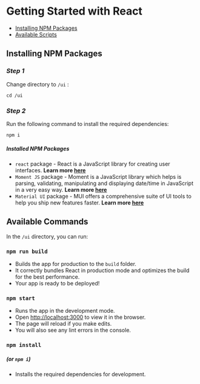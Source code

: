 # Getting Started with React

- [Installing NPM Packages](#installing-npm-packages)
- [Available Scripts](#available-scripts)

## Installing NPM Packages

### *Step 1*
Change directory to `/ui` :
```
cd /ui
```

### *Step 2*
Run the following command to install the required dependencies:
```
npm i
```

##### Installed NPM Packages

- `react` package - React is a JavaScript library for creating user interfaces. **Learn more [here](https://www.npmjs.com/package/react)**
- `Moment JS` package - Moment is a JavaScript library which helps is parsing, validating, manipulating and displaying date/time in JavaScript in a very easy way. **Learn more [here](https://momentjs.com/)**
- `Material UI` package - MUI offers a comprehensive suite of UI tools to help you ship new features faster.  **Learn more [here](https://mui.com/)**


## Available Commands

In the `/ui` directory, you can run:

### `npm run build`

- Builds the app for production to the `build` folder.
- It correctly bundles React in production mode and optimizes the build for the best performance.
- Your app is ready to be deployed!

### `npm start`

- Runs the app in the development mode.
- Open [http://localhost:3000](http://localhost:3000) to view it in the browser.
- The page will reload if you make edits.
- You will also see any lint errors in the console.

### `npm install`
##### (or `npm i`)
- Installs the required dependencies for development.
